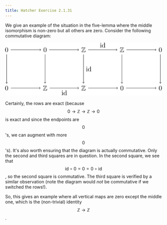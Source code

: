 ```yaml
---
title: Hatcher Exercise 2.1.31
---
```


We give an example of the situation in the five-lemma where the middle isomorphism is non-zero but all others are zero.
Consider the following commutative diagram:

<div class="math-figure"><img src="/img/math_solutions/hatcher/e2-1-31_1.svg" width="700"/></div>

Certainly, the rows are exact (because $$0 \rightarrow \mathbb{Z} \rightarrow \mathbb{Z} \rightarrow 0$$ is exact and since the endpoints are $$0$$'s, we can augment with more $$0$$'s).
It's also worth ensuring that the diagram is actually commutative.
Only the second and third squares are in question.
In the second square, we see that $$\text{id} \circ 0 = 0 = 0 \circ \text{id}$$, so the second square is commutative.
The third square is verified by a similar observation (note the diagram would *not* be commutative if we switched the rows!).

So, this gives an example where all vertical maps are zero except the middle one, which is the (non-trivial) identity $$\mathbb{Z} \rightarrow \mathbb{Z}$$.
